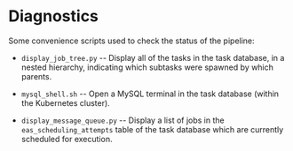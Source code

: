 # Diagnostics

Some convenience scripts used to check the status of the pipeline:

* `display_job_tree.py` -- Display all of the tasks in the task database, in a nested hierarchy, indicating which subtasks were spawned by which parents.

* `mysql_shell.sh` -- Open a MySQL terminal in the task database (within the Kubernetes cluster).

* `display_message_queue.py` -- Display a list of jobs in the `eas_scheduling_attempts` table of the task database which are currently scheduled for execution.

